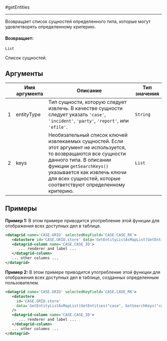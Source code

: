 #getEntities

---

Возвращает список сущностей определенного типа, которые могут удовлетворять определенному критерию.

#### Возвращает:

`List`

Список сущностей.

## Аргументы

|  | Имя аргумента | Описание | Тип значения |
| --- | --- | --- | --- |
| 1 | entityType | Тип сущности, которую следует извлечь. В качестве сущности следует указать `'case'`, `'incident'`, `'party'`, `'report'`, или `'efile'`. | `String` |
| 2 | keys | Необязательный список ключей извлекаемых сущностей. Если этот аргумент не используется, то возвращаются все сущности данного типа. В описании функции `getSearchKeys()` указывается как извлечь ключи для всех сущностей, которые соответствуют определенному критерию. | `List` |

## Примеры

**Пример 1:** В этом примере приводится употребление этой функции для отображения всех доступных дел в таблице.
```xml
<datagrid name='CASE.GRID' selectedKeyField='CASE.CASE_RK'>
   <datastore id='CASE.GRID.store' data='GetEntityListAsMapList(GetEntities("case"))' />
   <datagrid-column name='CASE.CASE_ID'>
      ... renderer and label ...
   </datagrid-column>
   ... other columns ...
</datagrid>
```

**Пример 2:** В этом примере приводится употребление этой функции для отображения всех доступных дел в таблице, созданных определенным пользователем.
```xml
<datagrid name='CASE.GRID' selectedKeyField='CASE.CASE_RK'>
   <datastore
     id='CASE.GRID.store' 
     data='GetEntityListAsMapList(GetEntities("case", GetSearchKeys("case", QueryEquals("CASE.CREATE_USER_ID", TEMP.SELECTED_USER))))'
   />
   <datagrid-column name='CASE.CASE_ID'>
      ... renderer and label ...
   </datagrid-column>
   ... other columns ...
</datagrid>
```

